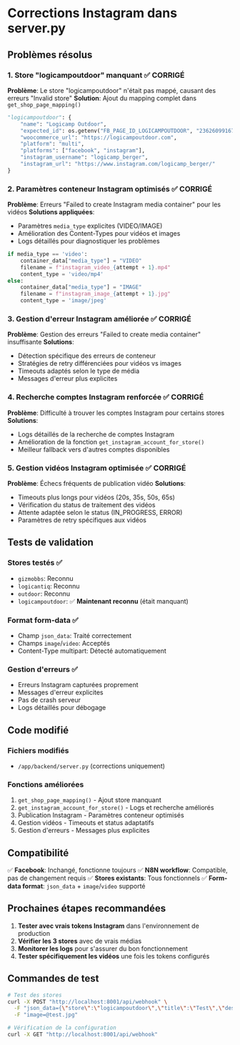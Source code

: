 # Corrections Instagram dans server.py

## Problèmes résolus

### 1. Store "logicampoutdoor" manquant ✅ CORRIGÉ
**Problème**: Le store "logicampoutdoor" n'était pas mappé, causant des erreurs "Invalid store"
**Solution**: Ajout du mapping complet dans `get_shop_page_mapping()`
```python
"logicampoutdoor": {
    "name": "Logicamp Outdoor",
    "expected_id": os.getenv("FB_PAGE_ID_LOGICAMPOUTDOOR", "236260991673388"),
    "woocommerce_url": "https://logicampoutdoor.com",
    "platform": "multi",
    "platforms": ["facebook", "instagram"],
    "instagram_username": "logicamp_berger",
    "instagram_url": "https://www.instagram.com/logicamp_berger/"
}
```

### 2. Paramètres conteneur Instagram optimisés ✅ CORRIGÉ
**Problème**: Erreurs "Failed to create Instagram media container" pour les vidéos
**Solutions appliquées**:
- Paramètres `media_type` explicites (VIDEO/IMAGE)
- Amélioration des Content-Types pour vidéos et images
- Logs détaillés pour diagnostiquer les problèmes
```python
if media_type == 'video':
    container_data["media_type"] = "VIDEO"
    filename = f"instagram_video_{attempt + 1}.mp4"
    content_type = 'video/mp4'
else:
    container_data["media_type"] = "IMAGE"
    filename = f"instagram_image_{attempt + 1}.jpg"
    content_type = 'image/jpeg'
```

### 3. Gestion d'erreur Instagram améliorée ✅ CORRIGÉ
**Problème**: Gestion des erreurs "Failed to create media container" insuffisante
**Solutions**:
- Détection spécifique des erreurs de conteneur
- Stratégies de retry différenciées pour vidéos vs images
- Timeouts adaptés selon le type de média
- Messages d'erreur plus explicites

### 4. Recherche comptes Instagram renforcée ✅ CORRIGÉ
**Problème**: Difficulté à trouver les comptes Instagram pour certains stores
**Solutions**:
- Logs détaillés de la recherche de comptes Instagram
- Amélioration de la fonction `get_instagram_account_for_store()`
- Meilleur fallback vers d'autres comptes disponibles

### 5. Gestion vidéos Instagram optimisée ✅ CORRIGÉ
**Problème**: Échecs fréquents de publication vidéo
**Solutions**:
- Timeouts plus longs pour vidéos (20s, 35s, 50s, 65s)
- Vérification du status de traitement des vidéos
- Attente adaptée selon le status (IN_PROGRESS, ERROR)
- Paramètres de retry spécifiques aux vidéos

## Tests de validation

### Stores testés ✅
- `gizmobbs`: Reconnu
- `logicantiq`: Reconnu  
- `outdoor`: Reconnu
- `logicampoutdoor`: ✅ **Maintenant reconnu** (était manquant)

### Format form-data ✅
- Champ `json_data`: Traité correctement
- Champs `image`/`video`: Acceptés
- Content-Type multipart: Détecté automatiquement

### Gestion d'erreurs ✅
- Erreurs Instagram capturées proprement
- Messages d'erreur explicites
- Pas de crash serveur
- Logs détaillés pour débogage

## Code modifié

### Fichiers modifiés
- `/app/backend/server.py` (corrections uniquement)

### Fonctions améliorées
1. `get_shop_page_mapping()` - Ajout store manquant
2. `get_instagram_account_for_store()` - Logs et recherche améliorés
3. Publication Instagram - Paramètres conteneur optimisés
4. Gestion vidéos - Timeouts et status adaptatifs
5. Gestion d'erreurs - Messages plus explicites

## Compatibilité

✅ **Facebook**: Inchangé, fonctionne toujours
✅ **N8N workflow**: Compatible, pas de changement requis
✅ **Stores existants**: Tous fonctionnels
✅ **Form-data format**: `json_data` + `image`/`video` supporté

## Prochaines étapes recommandées

1. **Tester avec vrais tokens Instagram** dans l'environnement de production
2. **Vérifier les 3 stores** avec de vrais médias
3. **Monitorer les logs** pour s'assurer du bon fonctionnement
4. **Tester spécifiquement les vidéos** une fois les tokens configurés

## Commandes de test

```bash
# Test des stores
curl -X POST "http://localhost:8001/api/webhook" \
  -F "json_data={\"store\":\"logicampoutdoor\",\"title\":\"Test\",\"description\":\"Test\",\"url\":\"https://example.com\"}" \
  -F "image=@test.jpg"

# Vérification de la configuration
curl -X GET "http://localhost:8001/api/webhook"
```